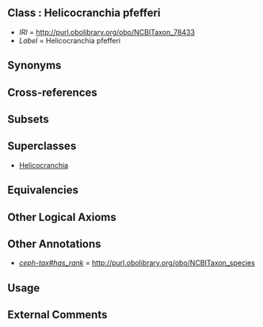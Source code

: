 
## Class : Helicocranchia pfefferi

 * *IRI* = http://purl.obolibrary.org/obo/NCBITaxon_78433
 * *Label* = Helicocranchia pfefferi

## Synonyms


## Cross-references


## Subsets


## Superclasses

 * [Helicocranchia](../../NCBITaxon/32/NCBITaxon_78432.md)

## Equivalencies


## Other Logical Axioms


## Other Annotations

 * *[ceph-tax#has_rank](../../ceph-tax#has/nk/ceph-tax#has_rank.md)* = http://purl.obolibrary.org/obo/NCBITaxon_species

## Usage


## External Comments

